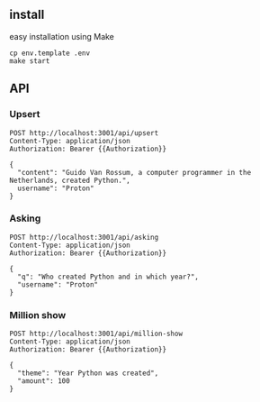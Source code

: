 ## install
easy installation using Make
```
cp env.template .env
make start
```

## API

### Upsert
```
POST http://localhost:3001/api/upsert
Content-Type: application/json
Authorization: Bearer {{Authorization}}

{
  "content": "Guido Van Rossum, a computer programmer in the Netherlands, created Python.",
  username": "Proton"
}
```

### Asking
```
POST http://localhost:3001/api/asking
Content-Type: application/json
Authorization: Bearer {{Authorization}}

{
  "q": "Who created Python and in which year?",
  "username": "Proton"
}
```

### Million show
```
POST http://localhost:3001/api/million-show
Content-Type: application/json
Authorization: Bearer {{Authorization}}

{
  "theme": "Year Python was created",
  "amount": 100
}
```